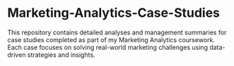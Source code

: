 # Marketing-Analytics-Case-Studies
This repository contains detailed analyses and management summaries for case studies completed as part of my Marketing Analytics coursework. Each case focuses on solving real-world marketing challenges using data-driven strategies and insights.
